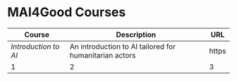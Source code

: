 # MAI4Good Courses


Course | Description | URL
--- | --- | ---
*Introduction to AI* | An introduction to AI tailored for humanitarian actors | https
1 | 2 | 3
